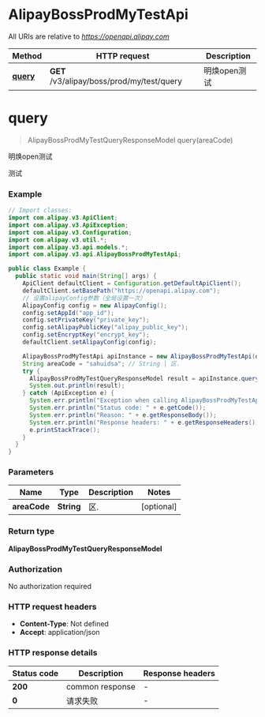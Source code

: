 # AlipayBossProdMyTestApi

All URIs are relative to *https://openapi.alipay.com*

| Method | HTTP request | Description |
|------------- | ------------- | -------------|
| [**query**](AlipayBossProdMyTestApi.md#query) | **GET** /v3/alipay/boss/prod/my/test/query | 明焕open测试 |


<a name="query"></a>
# **query**
> AlipayBossProdMyTestQueryResponseModel query(areaCode)

明焕open测试

测试

### Example
```java
// Import classes:
import com.alipay.v3.ApiClient;
import com.alipay.v3.ApiException;
import com.alipay.v3.Configuration;
import com.alipay.v3.util.*;
import com.alipay.v3.api.models.*;
import com.alipay.v3.api.AlipayBossProdMyTestApi;

public class Example {
  public static void main(String[] args) {
    ApiClient defaultClient = Configuration.getDefaultApiClient();
    defaultClient.setBasePath("https://openapi.alipay.com");
    // 设置alipayConfig参数（全局设置一次）
    AlipayConfig config = new AlipayConfig();
    config.setAppId("app_id");
    config.setPrivateKey("private_key");
    config.setAlipayPublicKey("alipay_public_key");
    config.setEncryptKey("encrypt_key");
    defaultClient.setAlipayConfig(config);

    AlipayBossProdMyTestApi apiInstance = new AlipayBossProdMyTestApi(defaultClient);
    String areaCode = "sahuidsa"; // String | 区.
    try {
      AlipayBossProdMyTestQueryResponseModel result = apiInstance.query(areaCode);
      System.out.println(result);
    } catch (ApiException e) {
      System.err.println("Exception when calling AlipayBossProdMyTestApi#query");
      System.err.println("Status code: " + e.getCode());
      System.err.println("Reason: " + e.getResponseBody());
      System.err.println("Response headers: " + e.getResponseHeaders());
      e.printStackTrace();
    }
  }
}
```

### Parameters

| Name | Type | Description  | Notes |
|------------- | ------------- | ------------- | -------------|
| **areaCode** | **String**| 区. | [optional] |

### Return type

**AlipayBossProdMyTestQueryResponseModel**

### Authorization

No authorization required

### HTTP request headers

 - **Content-Type**: Not defined
 - **Accept**: application/json

### HTTP response details
| Status code | Description | Response headers |
|-------------|-------------|------------------|
| **200** | common response |  -  |
| **0** | 请求失败 |  -  |

